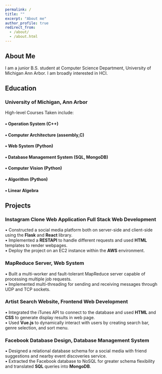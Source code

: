 ```yaml
---
permalink: /
title: ""
excerpt: "About me"
author_profile: true
redirect_from: 
  - /about/
  - /about.html
---
```



## About Me
I am a junior B.S. student at Computer Science Department, University of Michigan Ann Arbor. I am broadly interested in HCI.

## Education
### University of Michigan, Ann Arbor 
High-level Courses Taken include:
#### •	 Operation System (C++) <br>
#### •	 Computer Architecture (assembly,C) <br>
#### •	 Web System (Python) <br>
#### •	 Database Management System (SQL, MongoDB) <br>
#### •	 Computer Vision (Python) <br>
#### •	 Algorithm (Python) <br>
#### •	 Linear Algebra <br>


## Projects
### Instagram Clone Web Application Full Stack Web Development
•	Constructed a social media platform both on server-side and client-side using the **Flask** and **React** library. <br>
•	Implemented a **RESTAPI** to handle different requests and used **HTML** templates to render webpages. <br>
•	Deploy the project on an EC2 instance within the **AWS** environment. <br>

### MapReduce Server, Web System                                  
•	Built a multi-worker and fault-tolerant MapReduce server capable of processing multiple job requests. <br>
•	Implemented multi-threading for sending and receiving messages through UDP and TCP sockets. <br>

### Artist Search Website, Frontend Web Development
•	Integrated the iTunes API to connect to the database and used **HTML** and **CSS** to generate display results in web page. <br>
•	Used **Vue.js** to dynamically interact with users by creating search bar, genre selection, and sort menu. <br>

### Facebook Database Design, Database Management System
•	Designed a relational database schema for a social media with friend suggestions and nearby event discoveries service. <br>
•	Extracted the Facebook database to NoSQL for greater schema flexibility and translated **SQL** queries into **MongoDB**. <br>
